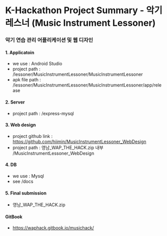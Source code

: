 # K-Hackathon Project Summary - 악기레스너 (Music Instrument Lessoner)

### 악기 연습 관리 어플리케이션 및 웹 디자인 

#### 1. Applicatoin
- we use : Android Studio
- project path : /lessoner/MusicInstrumentLessoner/MusicInstrumentLessoner <br/>
- apk file path : /lessoner/MusicInstrumentLessoner/MusicInstrumentLessoner/app/release<br/>
#### 2. Server
- project path : /express-mysql<br/>
#### 3. Web design
- project github link : https://github.com/hiimin/MusicInstrumentLessoner_WebDesign<br/>
- project path : 영남_WAP_THE_HACK.zip 내부 /MusicInstrumentLessoner_WebDesign<br/>
#### 4. DB
- we use : Mysql<br/>
- see /docs<br/>
#### 5. Final submission
- 영남_WAP_THE_HACK.zip<br/>
#### GitBook
- https://waphack.gitbook.io/musichack/
